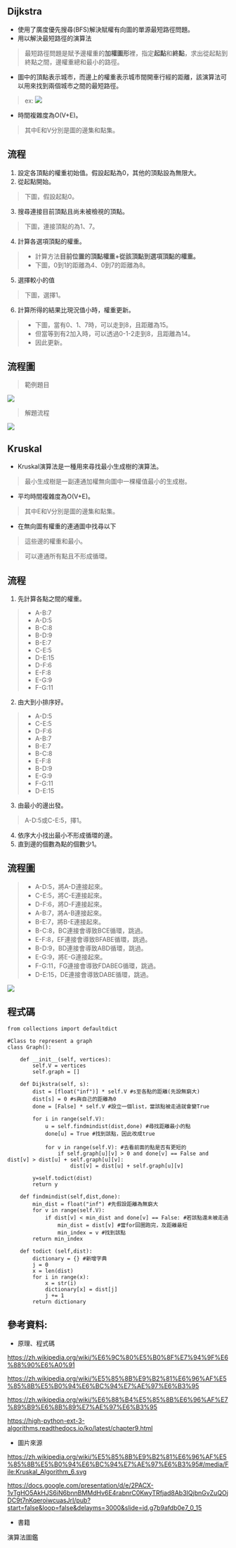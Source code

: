 ## Dijkstra
* 使用了廣度優先搜尋(BFS)解決賦權有向圖的單源最短路徑問題。
* 用以解決最短路徑的演算法
>最短路徑問題是賦予邊權重的**加權圖形**裡，指定**起點**和**終點**，求出從起點到終點之間，邊權重總和最小的路徑。
* 圖中的頂點表示城市，而邊上的權重表示城市間開車行經的距離，該演算法可以用來找到兩個城市之間的最短路徑。
> ex:
> ![](https://i.imgur.com/kAMusO7.gif)
* 時間複雜度為O(V+E)。
>其中E和V分別是圖的邊集和點集。

## 流程
1. 設定各頂點的權重初始值。假設起點為0，其他的頂點設為無限大。
2. 從起點開始。
>下圖，假設起點0。
3. 搜尋連接目前頂點且尚未被檢視的頂點。
>下圖，連接頂點的為1、7。
4. 計算各選項頂點的權重。
> * 計算方法**目前位置的頂點權重+從該頂點到選項頂點的權重。**
> * 下圖，0到1的距離為4、0到7的距離為8。
5. 選擇較小的值
>下圖，選擇1。
6. 計算所得的結果比現況值小時，權重更新。
>* 下圖，當有0、1、7時，可以走到8，且距離為15。
>* 但當等到有2加入時，可以透過0-1-2走到8，且距離為14。
>* 因此更新。

## 流程圖
>範例題目
>
![](https://i.imgur.com/Yo87tCX.jpg)

>解題流程

![](https://i.imgur.com/M5NN57F.jpg)

## Kruskal
* Kruskal演算法是一種用來尋找最小生成樹的演算法。
>最小生成樹是一副連通加權無向圖中一棵權值最小的生成樹。
* 平均時間複雜度為O(V+E)。
>其中E和V分別是圖的邊集和點集。
* 在無向圖有權重的連通圖中找尋以下
>這些邊的權重和最小。

>可以連通所有點且不形成循環。

## 流程
1. 先計算各點之間的權重。
>* A-B:7
>* A-D:5
>* B-C:8
>* B-D:9
>* B-E:7
>* C-E:5
>* D-E:15
>* D-F:6
>* E-F:8
>* E-G:9
>* F-G:11
2. 由大到小排序好。
>* A-D:5
>* C-E:5
>* D-F:6
>* A-B:7
>* B-E:7
>* B-C:8
>* E-F:8
>* B-D:9
>* E-G:9
>* F-G:11
>* D-E:15
3. 由最小的邊出發。
>A-D:5或C-E:5，擇1。
4. 依序大小找出最小不形成循環的邊。
5. 直到邊的個數為點的個數少1。
## 流程圖
>* A-D:5，將A-D連接起來。
>* C-E:5，將C-E連接起來。
>* D-F:6，將D-F連接起來。
>* A-B:7，將A-B連接起來。
>* B-E:7，將B-E連接起來。
>* B-C:8，BC連接會導致BCE循環，跳過。
>* E-F:8，EF連接會導致BFABE循環，跳過。
>* B-D:9，BD連接會導致ABD循環，跳過。
>* E-G:9，將E-G連接起來。
>* F-G:11，FG連接會導致FDABEG循環，跳過。
>* D-E:15，DE連接會導致DABE循環，跳過。

![](https://i.imgur.com/X657D9t.png)

## 程式碼
```python=
from collections import defaultdict 

#Class to represent a graph 
class Graph(): 

    def __init__(self, vertices): 
        self.V = vertices 
        self.graph = [] 

    def Dijkstra(self, s): 
        dist = [float("inf")] * self.V #s至各點的距離(先設無窮大)
        dist[s] = 0 #s與自己的距離為0
        done = [False] * self.V #設立一個list，當該點被走過就會變True
        
        for i in range(self.V):
            u = self.findmindist(dist,done) #尋找距離最小的點
            done[u] = True #找到該點，因此改成true
            
            for v in range(self.V): #去看前面的點是否有更短的              
                if self.graph[u][v] > 0 and done[v] == False and dist[v] > dist[u] + self.graph[u][v]:
                    dist[v] = dist[u] + self.graph[u][v]
                   
        y=self.todict(dist)
        return y
    
    def findmindist(self,dist,done):
        min_dist = float("inf") #先假設距離為無窮大
        for v in range(self.V): 
            if dist[v] < min_dist and done[v] == False: #若該點還未被走過
                min_dist = dist[v] #當for回圈跑完，及距離最短
                min_index = v #找到該點
        return min_index    
    
    def todict (self,dist):
        dictionary = {} #新增字典
        j = 0 
        x = len(dist)
        for i in range(x):
            x = str(i)
            dictionary[x] = dist[j]
            j += 1
        return dictionary
```
## 參考資料:

* 原理、程式碼

https://zh.wikipedia.org/wiki/%E6%9C%80%E5%B0%8F%E7%94%9F%E6%88%90%E6%A0%91

https://zh.wikipedia.org/wiki/%E5%85%8B%E9%B2%81%E6%96%AF%E5%85%8B%E5%B0%94%E6%BC%94%E7%AE%97%E6%B3%95

https://zh.wikipedia.org/wiki/%E6%88%B4%E5%85%8B%E6%96%AF%E7%89%B9%E6%8B%89%E7%AE%97%E6%B3%95

https://high-python-ext-3-algorithms.readthedocs.io/ko/latest/chapter9.html

* 圖片來源

https://zh.wikipedia.org/wiki/%E5%85%8B%E9%B2%81%E6%96%AF%E5%85%8B%E5%B0%94%E6%BC%94%E7%AE%97%E6%B3%95#/media/File:Kruskal_Algorithm_6.svg

https://docs.google.com/presentation/d/e/2PACX-1vTgHO5AkHJS6iN6bnnBMMdHv6E4rabnrC0KwyTRfjad8Ab3IQjbnGvZuQOjDC9t7nKqeroiwcuasJrI/pub?start=false&loop=false&delayms=3000&slide=id.g7b9afdb0e7_0_15

* 書籍

演算法圖鑑
